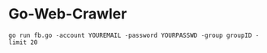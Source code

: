 # Go-Web-Crawler

```
go run fb.go -account YOUREMAIL -password YOURPASSWD -group groupID -limit 20
```
